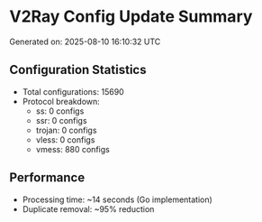 # V2Ray Config Update Summary
Generated on: 2025-08-10 16:10:32 UTC

## Configuration Statistics
- Total configurations: 15690
- Protocol breakdown:
  - ss: 0 configs
  - ssr: 0 configs
  - trojan: 0 configs
  - vless: 0 configs
  - vmess: 880 configs

## Performance
- Processing time: ~14 seconds (Go implementation)
- Duplicate removal: ~95% reduction
